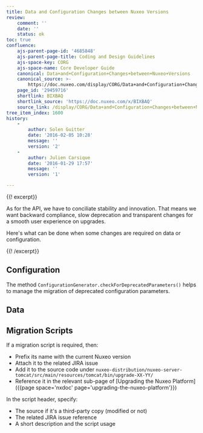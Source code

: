 ```yaml
---
title: Data and Configuration Changes between Nuxeo Versions
review:
    comment: ''
    date: ''
    status: ok
toc: true
confluence:
    ajs-parent-page-id: '4685848'
    ajs-parent-page-title: Coding and Design Guidelines
    ajs-space-key: CORG
    ajs-space-name: Core Developer Guide
    canonical: Data+and+Configuration+Changes+between+Nuxeo+Versions
    canonical_source: >-
        https://doc.nuxeo.com/display/CORG/Data+and+Configuration+Changes+between+Nuxeo+Versions
    page_id: '29459716'
    shortlink: BIXBAQ
    shortlink_source: 'https://doc.nuxeo.com/x/BIXBAQ'
    source_link: /display/CORG/Data+and+Configuration+Changes+between+Nuxeo+Versions
tree_item_index: 1600
history:
    -
        author: Solen Guitter
        date: '2016-02-05 10:28'
        message: ''
        version: '2'
    -
        author: Julien Carsique
        date: '2016-01-29 17:57'
        message: ''
        version: '1'

---
```

{{! excerpt}}

As for the API, we have to conciliate stability and innovation. That means we want backward compliance, slow deprecation and transparent changes for a smooth user experience on upgrades.

Here's what can be done when some changes are required on data or configuration.

{{! /excerpt}}

## Configuration

The method `ConfigurationGenerator.checkForDeprecatedParameters()` helps to manage the migration of deprecated configuration parameters.

## Data

## Migration Scripts

If a migration script is required, then:

*   Prefix its name with the current Nuxeo version
*   Attach it to the related JIRA issue
*   Add it to the source code under `nuxeo-distribution/nuxeo-server-tomcat/src/main/resources/tomcat/bin/upgrade-XX-YY/`
*   Reference it in the relevant sub-page of [Upgrading the Nuxeo Platform]({{page space='nxdoc' page='upgrading-the-nuxeo-platform'}})

In the script header, specify:

*   The source if it's a third-party copy (modified or not)
*   The related JIRA issue reference
*   A short description and the script usage
